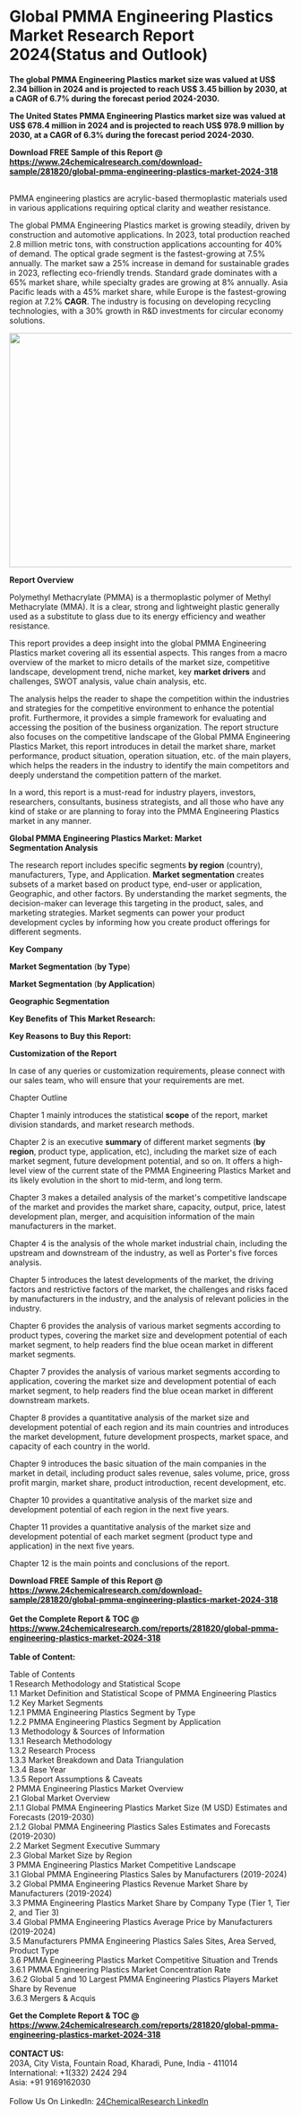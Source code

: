 <h1>Global PMMA Engineering Plastics Market Research Report 2024(Status and Outlook)</h1><p><strong>The global PMMA Engineering Plastics market size was valued at US$ 2.34 billion in 2024 and is projected to reach US$ 3.45 billion by 2030, at a CAGR of 6.7% during the forecast period 2024-2030.</strong></p><p>
</p><p><strong>The United States PMMA Engineering Plastics market size was valued at US$ 678.4 million in 2024 and is projected to reach US$ 978.9 million by 2030, at a CAGR of 6.3% during the forecast period 2024-2030.</strong></p><div><b>Download FREE Sample of this Report @ 
            <a href="https://www.24chemicalresearch.com/download-sample/281820/global-pmma-engineering-plastics-market-2024-318">
            https://www.24chemicalresearch.com/download-sample/281820/global-pmma-engineering-plastics-market-2024-318</a></b></div><br><p>
</p><p>PMMA engineering plastics are acrylic-based thermoplastic materials used in various applications requiring optical clarity and weather resistance.</p><p>
</p><p>The global PMMA Engineering Plastics market is growing steadily, driven by construction and automotive applications. In 2023, total production reached 2.8 million metric tons, with construction applications accounting for 40% of demand. The optical grade segment is the fastest-growing at 7.5% annually. The market saw a 25% increase in demand for sustainable grades in 2023, reflecting eco-friendly trends. Standard grade dominates with a 65% market share, while specialty grades are growing at 8% annually. Asia Pacific leads with a 45% market share, while Europe is the fastest-growing region at 7.2% <strong>CAGR</strong>. The industry is focusing on developing recycling technologies, with a 30% growth in R&amp;D investments for circular economy solutions.</p><p>
</p><p><img alt="" src="https://24chemicalresearch.com/assets/report-images/GlobalPMMAEngineeringPlasticsMarket.png" style="height:418px; width:731px"></p><p>
</p><p><strong>Report Overview</strong></p><p>
</p><p></p><p>
</p><p>Polymethyl Methacrylate (PMMA) is a thermoplastic polymer of Methyl Methacrylate (MMA). It is a clear, strong and lightweight plastic generally used as a substitute to glass due to its energy efficiency and weather resistance.</p><p>
</p><p>This report provides a deep insight into the global PMMA Engineering Plastics market covering all its essential aspects. This ranges from a macro overview of the market to micro details of the market size, competitive landscape, development trend, niche market, key <strong>market drivers</strong> and challenges, SWOT analysis, value chain analysis, etc.</p><p>
</p><p>The analysis helps the reader to shape the competition within the industries and strategies for the competitive environment to enhance the potential profit. Furthermore, it provides a simple framework for evaluating and accessing the position of the business organization. The report structure also focuses on the competitive landscape of the Global PMMA Engineering Plastics Market, this report introduces in detail the market share, market performance, product situation, operation situation, etc. of the main players, which helps the readers in the industry to identify the main competitors and deeply understand the competition pattern of the market.</p><p>
</p><p>In a word, this report is a must-read for industry players, investors, researchers, consultants, business strategists, and all those who have any kind of stake or are planning to foray into the PMMA Engineering Plastics market in any manner.</p><p>
</p><p><strong>Global PMMA Engineering Plastics Market: Market Segmentation Analysis</strong></p><p>
</p><p>The research report includes specific segments <strong>by region</strong> (country), manufacturers, Type, and Application. <strong>Market segmentation</strong> creates subsets of a market based on product type, end-user or application, Geographic, and other factors. By understanding the market segments, the decision-maker can leverage this targeting in the product, sales, and marketing strategies. Market segments can power your product development cycles by informing how you create product offerings for different segments.</p><p>
</p><p><strong>Key Company</strong></p><p>
</p><p>
</p><p><strong>Market Segmentation</strong> (<strong>by Type</strong>)</p><p>
</p><p>
</p><p><strong>Market Segmentation</strong> (<strong>by Application</strong>)</p><p>
</p><p>
</p><p><strong>Geographic Segmentation</strong></p><p>
</p><p>
</p><p><strong>Key Benefits of This Market Research:</strong></p><p>
</p><p>
</p><p><strong>Key Reasons to Buy this Report:</strong></p><p>
</p><p>
</p><p><strong>Customization of the Report</strong></p><p>
</p><p>In case of any queries or customization requirements, please connect with our sales team, who will ensure that your requirements are met.</p><p>
</p><p>Chapter Outline</p><p>
</p><p>Chapter 1 mainly introduces the statistical <strong>scope</strong> of the report, market division standards, and market research methods.</p><p>
</p><p>Chapter 2 is an executive <strong>summary</strong> of different market segments (<strong>by region</strong>, product type, application, etc), including the market size of each market segment, future development potential, and so on. It offers a high-level view of the current state of the PMMA Engineering Plastics Market and its likely evolution in the short to mid-term, and long term.</p><p>
</p><p>Chapter 3 makes a detailed analysis of the market's competitive landscape of the market and provides the market share, capacity, output, price, latest development plan, merger, and acquisition information of the main manufacturers in the market.</p><p>
</p><p>Chapter 4 is the analysis of the whole market industrial chain, including the upstream and downstream of the industry, as well as Porter's five forces analysis.</p><p>
</p><p>Chapter 5 introduces the latest developments of the market, the driving factors and restrictive factors of the market, the challenges and risks faced by manufacturers in the industry, and the analysis of relevant policies in the industry.</p><p>
</p><p>Chapter 6 provides the analysis of various market segments according to product types, covering the market size and development potential of each market segment, to help readers find the blue ocean market in different market segments.</p><p>
</p><p>Chapter 7 provides the analysis of various market segments according to application, covering the market size and development potential of each market segment, to help readers find the blue ocean market in different downstream markets.</p><p>
</p><p>Chapter 8 provides a quantitative analysis of the market size and development potential of each region and its main countries and introduces the market development, future development prospects, market space, and capacity of each country in the world.</p><p>
</p><p>Chapter 9 introduces the basic situation of the main companies in the market in detail, including product sales revenue, sales volume, price, gross profit margin, market share, product introduction, recent development, etc.</p><p>
</p><p>Chapter 10 provides a quantitative analysis of the market size and development potential of each region in the next five years.</p><p>
</p><p>Chapter 11 provides a quantitative analysis of the market size and development potential of each market segment (product type and application) in the next five years.</p><p>
</p><p>Chapter 12 is the main points and conclusions of the report.</p><div><b>Download FREE Sample of this Report @ 
            <a href="https://www.24chemicalresearch.com/download-sample/281820/global-pmma-engineering-plastics-market-2024-318">
            https://www.24chemicalresearch.com/download-sample/281820/global-pmma-engineering-plastics-market-2024-318</a></b></div><br><div><b>Get the Complete Report & TOC @ 
            <a href="https://www.24chemicalresearch.com/reports/281820/global-pmma-engineering-plastics-market-2024-318">
            https://www.24chemicalresearch.com/reports/281820/global-pmma-engineering-plastics-market-2024-318</a></b></div><br>
            <b>Table of Content:</b><p>Table of Contents<br />
 1 Research Methodology and Statistical Scope<br />
 1.1 Market Definition and Statistical Scope of PMMA Engineering Plastics<br />
 1.2 Key Market Segments<br />
 1.2.1 PMMA Engineering Plastics Segment by Type<br />
 1.2.2 PMMA Engineering Plastics Segment by Application<br />
 1.3 Methodology & Sources of Information<br />
 1.3.1 Research Methodology<br />
 1.3.2 Research Process<br />
 1.3.3 Market Breakdown and Data Triangulation<br />
 1.3.4 Base Year<br />
 1.3.5 Report Assumptions & Caveats<br />
 2 PMMA Engineering Plastics Market Overview<br />
 2.1 Global Market Overview<br />
 2.1.1 Global PMMA Engineering Plastics Market Size (M USD) Estimates and Forecasts (2019-2030)<br />
 2.1.2 Global PMMA Engineering Plastics Sales Estimates and Forecasts (2019-2030)<br />
 2.2 Market Segment Executive Summary<br />
 2.3 Global Market Size by Region<br />
 3 PMMA Engineering Plastics Market Competitive Landscape<br />
 3.1 Global PMMA Engineering Plastics Sales by Manufacturers (2019-2024)<br />
 3.2 Global PMMA Engineering Plastics Revenue Market Share by Manufacturers (2019-2024)<br />
 3.3 PMMA Engineering Plastics Market Share by Company Type (Tier 1, Tier 2, and Tier 3)<br />
 3.4 Global PMMA Engineering Plastics Average Price by Manufacturers (2019-2024)<br />
 3.5 Manufacturers PMMA Engineering Plastics Sales Sites, Area Served, Product Type<br />
 3.6 PMMA Engineering Plastics Market Competitive Situation and Trends<br />
 3.6.1 PMMA Engineering Plastics Market Concentration Rate<br />
 3.6.2 Global 5 and 10 Largest PMMA Engineering Plastics Players Market Share by Revenue<br />
 3.6.3 Mergers & Acquis</p><div><b>Get the Complete Report & TOC @ 
            <a href="https://www.24chemicalresearch.com/reports/281820/global-pmma-engineering-plastics-market-2024-318">
            https://www.24chemicalresearch.com/reports/281820/global-pmma-engineering-plastics-market-2024-318</a></b></div><br><b>CONTACT US:</b><br>
            203A, City Vista, Fountain Road, Kharadi, Pune, India - 411014<br>
            International: +1(332) 2424 294<br>
            Asia: +91 9169162030 <br><br>
            Follow Us On LinkedIn: <a href="https://www.linkedin.com/company/24chemicalresearch/">24ChemicalResearch LinkedIn</a>